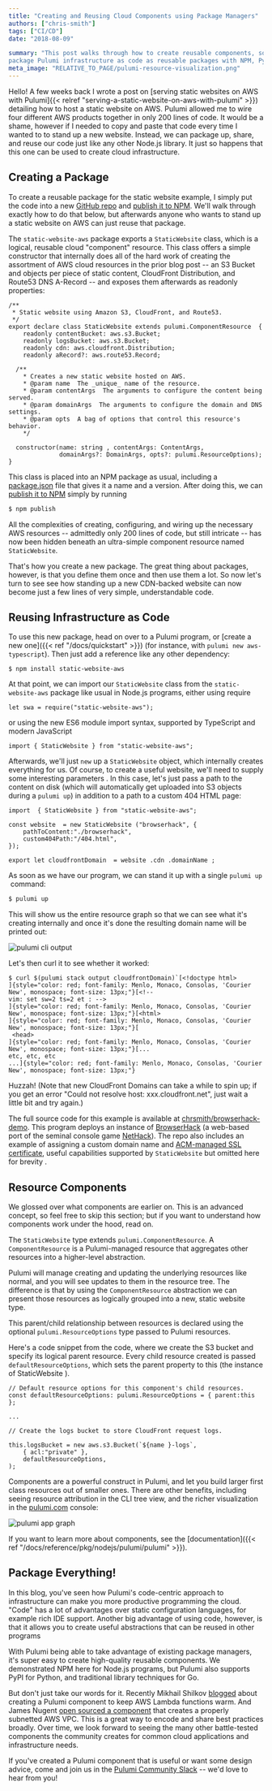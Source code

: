 ```yaml
---
title: "Creating and Reusing Cloud Components using Package Managers"
authors: ["chris-smith"]
tags: ["CI/CD"]
date: "2018-08-09"

summary: "This post walks through how to create reusable components, so you can
package Pulumi infrastructure as code as reusable packages with NPM, PyPi etc."
meta_image: "RELATIVE_TO_PAGE/pulumi-resource-visualization.png"
---
```



Hello! A few weeks back I wrote
a post on [serving static websites on AWS with Pulumi]{{< relref "serving-a-static-website-on-aws-with-pulumi" >}})
detailing how to host a static website on AWS. Pulumi allowed me to wire four
different AWS products together in only 200 lines of code. It would be a
shame, however if I needed to copy and paste that code every time I
wanted to to stand up a new website. Instead, we can package up, share,
and reuse our code just like any other Node.js library. It just so
happens that this one can be used to create cloud infrastructure.

## Creating a Package

To create a reusable package for the static website example, I simply
put the code into a new
[GitHub repo](https://github.com/chrsmith/static-website-aws) and
[publish it to NPM](https://www.npmjs.com/package/static-website-aws).
We'll walk through exactly how to do that below, but afterwards anyone
who wants to stand up a static website on AWS can just reuse that
package.

The `static-website-aws` package exports a `StaticWebsite` class, which
is a logical, reusable cloud "component" resource. This class offers a
simple constructor that internally does all of the hard work of creating
the assortment of AWS cloud resources in the prior blog post -- an S3
Bucket and objects per piece of static content, CloudFront Distribution,
and Route53 DNS A-Record -- and exposes them afterwards as readonly
properties:

    /**
     * Static website using Amazon S3, CloudFront, and Route53.
     */
    export declare class StaticWebsite extends pulumi.ComponentResource  {
        readonly contentBucket: aws.s3.Bucket;
        readonly logsBucket: aws.s3.Bucket;
        readonly cdn: aws.cloudfront.Distribution;
        readonly aRecord?: aws.route53.Record;

      /**
        * Creates a new static website hosted on AWS.
        * @param name  The _unique_ name of the resource.
        * @param contentArgs  The arguments to configure the content being served.
        * @param domainArgs  The arguments to configure the domain and DNS settings.
        * @param opts  A bag of options that control this resource's behavior.
        */

      constructor(name: string , contentArgs: ContentArgs,
                  domainArgs?: DomainArgs, opts?: pulumi.ResourceOptions);
    }

This class is placed into an NPM package as usual, including a
[package.json](https://github.com/chrsmith/static-website-aws/blob/master/package.json)
file that gives it a name and a version. After doing this, we can
[publish it to NPM](https://docs.npmjs.com/getting-started/publishing-npm-packages)
simply by running

```bash
$ npm publish
```

All the complexities of creating, configuring, and wiring up the
necessary AWS resources -- admittedly only 200 lines of code, but still
intricate -- has now been hidden beneath an ultra-simple component
resource named `StaticWebsite`.

That's how you create a new package. The great thing about packages,
however, is that you define them once and then use them a lot. So now
let's turn to see see how standing up a new CDN-backed website can now
become just a few lines of very simple, understandable code.

## Reusing Infrastructure as Code

To use this new package, head on over to a Pulumi program, or
[create a new one]({{< ref "/docs/quickstart" >}})
(for instance, with `pulumi new aws-typescript`).
Then just add a reference like any other dependency:

```
$ npm install static-website-aws
```

At that point, we can import our `StaticWebsite` class from the
`static-website-aws` package like usual in Node.js programs, either
using require

```
let swa = require("static-website-aws");
```

or using the new ES6 module import syntax, supported by TypeScript and
modern JavaScript

```
import { StaticWebsite } from "static-website-aws";
```

Afterwards, we'll just `new` up a `StaticWebsite` object, which
internally creates everything for us. Of course, to create a useful
website, we'll need to supply some interesting parameters . In this
case, let's just pass a path to the content on disk (which will
automatically get uploaded into S3 objects during a `pulumi up`) in
addition to a path to a custom 404 HTML page:

    import  { StaticWebsite } from "static-website-aws";

    const website  = new StaticWebsite ("browserhack", {
        pathToContent:"./browserhack",
        custom404Path:"/404.html",
    });

    export let cloudfrontDomain  = website .cdn .domainName ;

As soon as we have our program, we can stand it up with a single
`pulumi up`  command:

```bash
$ pulumi up
```

This will show us the entire resource graph so that we can see what it's
creating internally and once it's done the resulting domain name will be
printed out:

![pulumi cli output](./pulumi-cli-output.png)

Let's then curl it to see whether it worked:

```
$ curl $(pulumi stack output cloudfrontDomain)`[<!doctype html>
]{style="color: red; font-family: Menlo, Monaco, Consolas, 'Courier New', monospace; font-size: 13px;"}[<!--
vim: set sw=2 ts=2 et : -->
]{style="color: red; font-family: Menlo, Monaco, Consolas, 'Courier New', monospace; font-size: 13px;"}[<html>
]{style="color: red; font-family: Menlo, Monaco, Consolas, 'Courier New', monospace; font-size: 13px;"}[ 
 <head>
]{style="color: red; font-family: Menlo, Monaco, Consolas, 'Courier New', monospace; font-size: 13px;"}[...
etc, etc, etc
...]{style="color: red; font-family: Menlo, Monaco, Consolas, 'Courier New', monospace; font-size: 13px;"}
```

Huzzah! (Note that new CloudFront Domains can take a while to spin
up; if you get an error "Could not resolve host: xxx.cloudfront.net",
just wait a little bit and try again.)

The full source code for this example is available at
[chrsmith/browserhack-demo](https://github.com/chrsmith/browserhack-demo).
This program deploys an instance of [BrowserHack](http://coolwanglu.github.io/BrowserHack/)
(a web-based port of the seminal console game [NetHack](https://www.nethack.org/)).
The repo also includes an example of assigning a custom domain name and
[ACM-managed SSL certificate](https://docs.aws.amazon.com/acm/latest/userguide/acm-overview.html),
useful capabilities supported by `StaticWebsite` but omitted here for
brevity .

## Resource Components

We glossed over what components are earlier on. This is an advanced
concept, so feel free to skip this section; but if you want to
understand how components work under the hood, read on.

The `StaticWebsite` type extends `pulumi.ComponentResource`. A
`ComponentResource` is a Pulumi-managed resource that aggregates other
resources into a higher-level abstraction.

Pulumi will manage creating and updating the underlying resources like
normal, and you will see updates to them in the resource tree. The
difference is that by using the `ComponentResource` abstraction we can
present those resources as logically grouped into a new, static website
type.

This parent/child relationship between resources is declared using the
optional `pulumi.ResourceOptions` type passed to Pulumi resources.

Here's a code snippet from the code, where we create the S3 bucket and
specify its logical parent resource. Every child resource created is
passed `defaultResourceOptions`, which sets the parent property to this
(the instance of StaticWebsite ).

    // Default resource options for this component's child resources.
    const defaultResourceOptions: pulumi.ResourceOptions = { parent:this };

    ...

    // Create the logs bucket to store CloudFront request logs.

    this.logsBucket = new aws.s3.Bucket(`${name }-logs`,
        { acl:"private" },
        defaultResourceOptions,
    );

Components are a powerful construct in Pulumi, and let you build larger
first class resources out of smaller ones. There are other benefits,
including seeing resource attribution in the CLI tree view, and the
richer visualization in the [pulumi.com](http://pulumi.com) console:

![pulumi app graph](./pulumi-resource-visualization.png)

If you want to learn more about components, see the
[documentation]({{< ref "/docs/reference/pkg/nodejs/pulumi/pulumi" >}}).

## Package Everything!

In this blog, you've seen how Pulumi's code-centric approach to
infrastructure can make you more productive programming the cloud.
"Code" has a lot of advantages over static configuration languages, for
example rich IDE support. Another big advantage of using code, however,
is that it allows you to create useful abstractions that can be reused
in other programs

With Pulumi being able to take advantage of existing package managers,
it's super easy to create high-quality reusable components. We
demonstrated NPM here for Node.js programs, but Pulumi also supports
PyPI for Python, and traditional library techniques for Go.

But don't just take our words for it. Recently Mikhail Shilkov
[blogged](https://mikhail.io/2018/08/aws-lambda-warmer-as-pulumi-component/)
about creating a Pulumi component to keep AWS Lambda functions warm. And
James Nugent [open sourced a component](https://github.com/jen20/pulumi-aws-vpc)
that creates a properly subnetted AWS VPC. This is a great way to encode and share best
practices broadly. Over time, we look forward to seeing the many other
battle-tested components the community creates for common cloud
applications and infrastructure needs.

If you've created a Pulumi component that is useful or want some design
advice, come and join us in the [Pulumi Community
Slack](https://slack.pulumi.io/) -- we'd love to hear from you!
